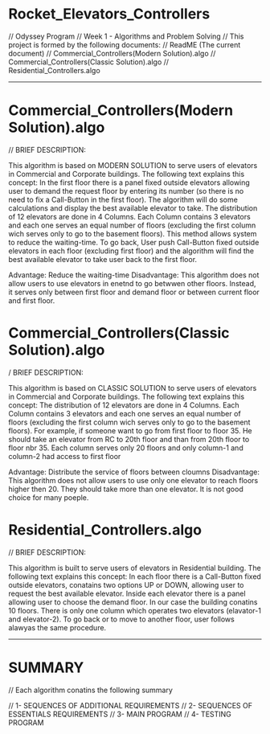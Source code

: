 # Rocket_Elevators_Controllers

// Odyssey Program 
// Week 1 - Algorithms and Problem Solving 
// This project is formed by the following documents: 
// ReadME (The current document) 
// Commercial_Controllers(Modern Solution).algo 
// Commercial_Controllers(Classic Solution).algo 
// Residential_Controllers.algo

----------------------------------------------------------------------------------------------------------------------------------------

# Commercial_Controllers(Modern Solution).algo

// BRIEF DESCRIPTION:

This algorithm is based on MODERN SOLUTION to serve users of elevators in Commercial and Corporate buildings. The following text 
explains this concept:
In the first floor there is a panel fixed outside elevators allowing user to demand the request floor by entering its number 
(so there is no need to fix a Call-Button in the first floor). The algorithm will do some calculations and display the best available 
elevator to take. The distribution of 12 elevators are done in 4 Columns. Each Column contains 3 elevators and each one serves an equal 
number of floors (excluding the first column wich serves only to go to the basement floors). This method allows system to reduce 
the waiting-time. To go back, User push Call-Button fixed outside elevators in each floor (excluding first floor) and the algorithm 
will find the best available elevator to take user back to the first floor.

Advantage: Reduce the waiting-time
Disadvantage: This algorithm does not allow users to use elevators in enetnd to go betwwen other floors. 
Instead, it serves only between first floor and demand floor or between current floor and first floor.

# Commercial_Controllers(Classic Solution).algo

/ BRIEF DESCRIPTION:

This algorithm is based on CLASSIC SOLUTION to serve users of elevators in Commercial and Corporate buildings. The following text 
explains this concept:
The distribution of 12 elevators are done in 4 Columns. Each Column contains 3 elevators and each one serves an equal 
number of floors (excluding the first column wich serves only to go to the basement floors). For example, if someone want to go from 
first floor to floor 35. He should take an elevator from RC to 20th floor and than from 20th floor to floor nbr 35. Each column 
serves only 20 floors and only column-1 and column-2 had access to first floor

Advantage: Distribute the service of floors between cloumns
Disadvantage: This algorithm does not allow users to use only one elevator to reach floors higher then 20.
They should take more than one elevator. It is not good choice for many poeple.

# Residential_Controllers.algo

// BRIEF DESCRIPTION:

This algorithm is built to serve users of elevators in Residential building. The following text 
explains this concept:
In each floor there is a Call-Button fixed outside elevators, conatains two options UP or DOWN, allowing user to request the best 
available elevator. Inside each elevator there is a panel allowing user to choose the demand floor. In our case the building conatins 
10 floors. There is only one column which operates two elevators (elavator-1 and elevator-2).
To go back or to move to another floor, user follows alawyas the same procedure.

----------------------------------------------------------------------------------------------------------------------------------------

# SUMMARY
// Each algorithm conatins the following summary

// 1- SEQUENCES OF ADDITIONAL REQUIREMENTS 
// 2- SEQUENCES OF ESSENTIALS REQUIREMENTS
// 3- MAIN PROGRAM 
// 4- TESTING PROGRAM 








